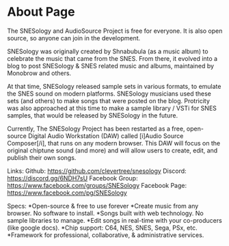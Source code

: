 # About Page

The SNESology and AudioSource Project is free for everyone. It is also open source, so anyone can join in the development.

SNESology was originally created by Shnabubula (as a music album) to celebrate the music that came from the SNES.
From there, it evolved into a blog to post SNESology & SNES related music and albums, maintained by Monobrow and others.

At that time, SNESology released sample sets in various formats, to emulate the SNES sound on modern platforms. SNESology musicians used these sets (and others) to make songs that were posted on the blog. Protricity was also approached at this time to make a sample library / VSTi for SNES samples, that would be released by SNESology in the future.

Currently, The SNESology Project has been restarted as a free, open-source Digital Audio Workstation (DAW) called [i]Audio Source Composer[/i], that runs on any modern browser.
This DAW will focus on the original chiptune sound (and more) and will allow users to create, edit, and publish their own songs.

Links:
Github: https://github.com/clevertree/snesology
Discord: https://discord.gg/6NDH7sU
Facebook Group: https://www.facebook.com/groups/SNESology
Facebook Page: https://www.facebook.com/pg/SNESology

Specs:
*Open-source & free to use forever
*Create music from any browser. No software to install.
*Songs built with web technology. No sample libraries to manage.
*Edit songs in real-time with your co-producers (like google docs).
*Chip support: C64, NES, SNES, Sega, PSx, etc.
*Framework for professional, collaborative, & administrative services.

